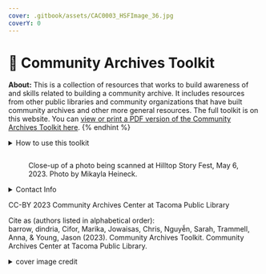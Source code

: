 ```yaml
---
cover: .gitbook/assets/CAC0003_HSFImage_36.jpg
coverY: 0
---
```


# 👋 Community Archives Toolkit

**About:** This is a collection of resources that works to build awareness of and skills related to building a community archive. It includes resources from other public libraries and community organizations that have built community archives and other more general resources. The full toolkit is on this website. You can [view or print a PDF version of the Community Archives Toolkit here](https://www.tacomalibrary.org/wp-content/uploads/sites/16/2023/08/TPLCommunityArchivesToolkit.pdf).
{% endhint %}

<details>

<summary>How to use this toolkit</summary>

What if…&#x20;

You want to understand historical information, benefits of, and examples of different types of models for a community archive to help you plan your approach?&#x20;

Go to [Ch. 1 What is a Community Archive?](broken-reference)&#x20;



You want to develop partner engagements, funding, ideas on staffing, and consider issues in designing the archive?&#x20;

Go to [Ch. 2: Planning & Launching a Community Archive Project ](broken-reference)



You need to know the various ways to build your community archive collection (i.e., through individuals, organizations, community events, and activities)?&#x20;

Go to [Chapter 3: Building the Community Archive](broken-reference)&#x20;



You need to raise public awareness of collections and develop strategies for sustainability?&#x20;

Go to [Chapter 4: Sharing & Sustaining the Archive](broken-reference)&#x20;



You need more resources to reference for skill building, increase awareness, examples of other libraries and organizations?&#x20;

Go to [Appendix: Further Readings & Resources](broken-reference)



</details>

<figure><img src=".gitbook/assets/CAC0003_HSFImage_04.jpg" alt=""><figcaption><p>Close-up of a photo being scanned at Hilltop Story Fest, May 6, 2023. Photo by Mikayla Heineck.</p></figcaption></figure>



<details>

<summary>Contact Info</summary>

Tacoma Public Library\
1102 Tacoma Ave S\
Tacoma, WA 98402\
(253) 280-2819 \
[www.tacomalibrary.org/communityarchives](https://www.tacomalibrary.org/communityarchives) \
communityarchives@tacomalibrary.org

</details>

CC-BY 2023 Community Archives Center at Tacoma Public Library

Cite as (authors listed in alphabetical order):\
barrow, dindria, Cifor, Marika, Jowaisas, Chris, Nguyễn, Sarah, Trammell, Anna, & Young, Jason (2023). Community Archives Toolkit. Community Archives Center at Tacoma Public Library.

<details>

<summary>cover image credit</summary>

Audience in a standing ovation at Hilltop Story Fest, May 6, 2023. Photo by Mikayla Heineck.

</details>
